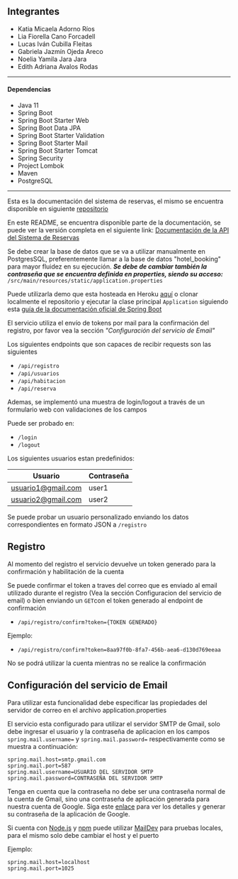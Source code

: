 
## Integrantes
- Katia Micaela Adorno Ríos 
- Lia Fiorella Cano Forcadell 
- Lucas Iván Cubilla Fleitas 
- Gabriela Jazmín Ojeda Areco
- Noelia Yamila Jara Jara 
- Edith Adriana Avalos Rodas 

---

#### Dependencias
- Java 11
- Spring Boot
- Spring Boot Starter Web
- Spring Boot Data JPA
- Spring Boot Starter Validation
- Spring Boot Starter Mail
- Spring Boot Starter Tomcat
- Spring Security
- Project Lombok
- Maven
- PostgreSQL

---

Esta es la documentación del sistema de reservas, el mismo se encuentra disponible en siguiente [repositorio](https://github.com/LICF01/proyecto_sistema_de_reservas.git)

En este README, se encuentra disponible parte de la documentación, se puede ver la versión completa en el siguiente link:
[Documentación de la API del Sistema de Reservas](https://documenter.getpostman.com/view/17729901/UV5agbnL)

Se debe crear la base de datos que se va a utilizar manualmente en PostgresSQL, preferentemente llamar a la base de datos "hotel_booking" para mayor fluidez en su ejecución. ***Se debe de cambiar también la contraseña que se encuentra definida en properties, siendo su acceso:*** `/src/main/resources/static/application.properties`

Puede utilizarla demo que esta hosteada en Heroku [aquí](https://spring-boot-sistema-booking.herokuapp.com) o clonar localmente el repositorio y ejecutar la clase principal `Application` siguiendo esta [guía de la documentación oficial de Spring Boot](https://docs.spring.io/spring-boot/docs/2.0.x/reference/html/using-boot-running-your-application.html)

El servicio utiliza el envío de tokens por mail para la confirmación del registro, por favor vea la sección *"Configuración del servicio de Email"*

Los siguientes endpoints que son capaces de recibir requests son las siguientes
- `/api/registro`
- `/api/usuarios`
- `/api/habitacion`
- `/api/reserva`

Ademas, se implementó una muestra de login/logout a través de un formulario web con validaciones de los campos

Puede ser probado en:
- `/login`
- `/logout`

Los siguientes usuarios estan predefinidos:

| Usuario            | Contraseña |
|--------------------|------------|
| usuario1@gmail.com | user1      |
| usuario2@gmail.com | user2      |

Se puede probar un usuario personalizado enviando los datos correspondientes en formato JSON a `/registro`

## Registro
Al momento del registro el servicio devuelve un token generado para la confirmación y habilitación de la cuenta

Se puede confirmar el token a traves del correo que es enviado al email utilizado durante el registro (Vea la sección Configuracion del servicio de email)
o bien enviando un `GET`con el token generado al endpoint de confirmación

- `/api/registro/confirm?token={TOKEN GENERADO}`

Ejemplo:
- `/api/registro/confirm?token=8aa97f0b-8fa7-456b-aea6-d130d769eeaa`

No se podrá utilizar la cuenta mientras no se realice la confirmación

## Configuración del servicio de Email
Para utilizar esta funcionalidad debe especificar las propiedades del servidor de correo en el archivo application.properties

El servicio esta configurado para utilizar el servidor SMTP de Gmail, solo debe ingresar el usuario y la contraseña de aplicacion
en los campos `spring.mail.username=` y `spring.mail.password=` respectivamente como se muestra a continuación:

```
spring.mail.host=smtp.gmail.com
spring.mail.port=587
spring.mail.username=USUARIO DEL SERVIDOR SMTP
spring.mail.password=CONTRASEÑA DEL SERVIDOR SMTP
```
Tenga en cuenta que la contraseña no debe ser una contraseña normal de la cuenta de Gmail, sino una contraseña de aplicación 
generada para nuestra cuenta de Google. Siga este [enlace](https://support.google.com/accounts/answer/185833) para ver los detalles y generar su contraseña de la aplicación de Google.

Si cuenta con [Node.js](http://nodejs.org/) y [npm](https://npmjs.org/) puede utilizar [MailDev](https://maildev.github.io/maildev/) para pruebas locales, para el mismo solo debe cambiar el host y el puerto

Ejemplo:
```
spring.mail.host=localhost
spring.mail.port=1025
```
